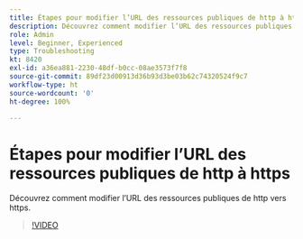 ```yaml
---
title: Étapes pour modifier l’URL des ressources publiques de http à https
description: Découvrez comment modifier l’URL des ressources publiques de http vers https.
role: Admin
level: Beginner, Experienced
type: Troubleshooting
kt: 8420
exl-id: a36ea881-2230-48df-b0cc-08ae3573f7f8
source-git-commit: 89df23d00913d36b93d3be03b62c74320524f9c7
workflow-type: ht
source-wordcount: '0'
ht-degree: 100%

---
```


# Étapes pour modifier l’URL des ressources publiques de http à https

Découvrez comment modifier l’URL des ressources publiques de http vers https.

>[!VIDEO](https://video.tv.adobe.com/v/335973?quality=12&learn=on)

